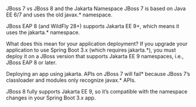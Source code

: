 JBoss 7 vs JBoss 8 and the Jakarta Namespace
JBoss 7 is based on Java EE 6/7 and uses the old javax.* namespace.

JBoss EAP 8 (and WildFly 28+) supports Jakarta EE 9+, which means it uses the jakarta.* namespace.

What does this mean for your application deployment?
If you upgrade your application to use Spring Boot 3.x (which requires jakarta.*), you must deploy it on a JBoss version that supports Jakarta EE 9 namespaces, i.e., JBoss EAP 8 or later.

Deploying an app using jakarta. APIs on JBoss 7 will fail* because JBoss 7’s classloader and modules only recognize javax.* APIs.

JBoss 8 fully supports Jakarta EE 9, so it’s compatible with the namespace changes in your Spring Boot 3.x app.

